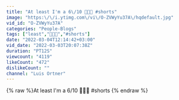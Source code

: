 ```yaml
---
title: "At least I'm a 6\/10 😬😔💖 #shorts"
image: "https:\/\/i.ytimg.com\/vi\/O-ZVWyYu37A\/hqdefault.jpg"
vid_id: "O-ZVWyYu37A"
categories: "People-Blogs"
tags: ["least","😬😔💖","#shorts"]
date: "2022-03-04T12:14:42+03:00"
vid_date: "2022-03-03T20:07:38Z"
duration: "PT12S"
viewcount: "4119"
likeCount: "472"
dislikeCount: ""
channel: "Luis Ortner"
---
```

{% raw %}At least I'm a 6/10 😬😔💖 #shorts {% endraw %}
